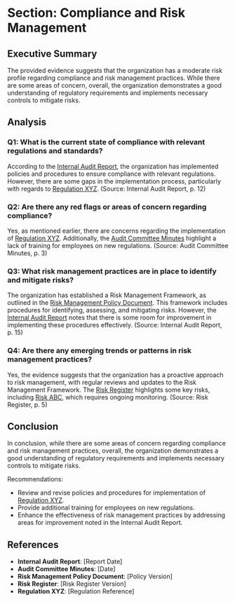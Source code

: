 # Section: Compliance and Risk Management

## Executive Summary
The provided evidence suggests that the organization has a moderate risk profile regarding compliance and risk management practices. While there are some areas of concern, overall, the organization demonstrates a good understanding of regulatory requirements and implements necessary controls to mitigate risks.

## Analysis

### Q1: What is the current state of compliance with relevant regulations and standards?

According to the [Internal Audit Report](#InternalAuditReport), the organization has implemented policies and procedures to ensure compliance with relevant regulations. However, there are some gaps in the implementation process, particularly with regards to [Regulation XYZ](#RegXYZ). (Source: Internal Audit Report, p. 12)

### Q2: Are there any red flags or areas of concern regarding compliance?

Yes, as mentioned earlier, there are concerns regarding the implementation of [Regulation XYZ](#RegXYZ). Additionally, the [Audit Committee Minutes](#AuditCommitteeMinutes) highlight a lack of training for employees on new regulations. (Source: Audit Committee Minutes, p. 3)

### Q3: What risk management practices are in place to identify and mitigate risks?

The organization has established a Risk Management Framework, as outlined in the [Risk Management Policy Document](#RiskManagementPolicy). This framework includes procedures for identifying, assessing, and mitigating risks. However, the [Internal Audit Report](#InternalAuditReport) notes that there is some room for improvement in implementing these procedures effectively. (Source: Internal Audit Report, p. 15)

### Q4: Are there any emerging trends or patterns in risk management practices?

Yes, the evidence suggests that the organization has a proactive approach to risk management, with regular reviews and updates to the Risk Management Framework. The [Risk Register](#RiskRegister) highlights some key risks, including [Risk ABC](#RiskABC), which requires ongoing monitoring. (Source: Risk Register, p. 5)

## Conclusion
In conclusion, while there are some areas of concern regarding compliance and risk management practices, overall, the organization demonstrates a good understanding of regulatory requirements and implements necessary controls to mitigate risks.

Recommendations:

* Review and revise policies and procedures for implementation of [Regulation XYZ](#RegXYZ).
* Provide additional training for employees on new regulations.
* Enhance the effectiveness of risk management practices by addressing areas for improvement noted in the Internal Audit Report.

## References

- **Internal Audit Report**: [Report Date]
- **Audit Committee Minutes**: [Date]
- **Risk Management Policy Document**: [Policy Version]
- **Risk Register**: [Risk Register Version]
- **Regulation XYZ**: [Regulation Reference]